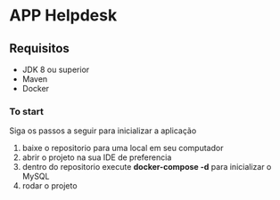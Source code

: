 # APP Helpdesk

## Requisitos
- JDK 8 ou superior
- Maven
- Docker

### To start
Siga os passos a seguir para inicializar a aplicação

1. baixe o repositorio para uma local em seu computador
2. abrir o projeto na sua IDE de preferencia
3. dentro do repositorio execute **docker-compose -d** para inicializar o MySQL
4. rodar o projeto
